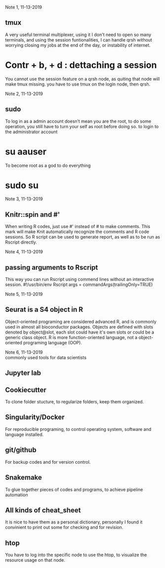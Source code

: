 Note 1, 11-13-2019
## tmux 
A very useful terminal multiplexer, using it I don't need to open so many terminals, and 
using the session funtionalities, I can handle qrsh without worrying closing my jobs at the end of the day, or instability of internet. 
# Contr + b, + d : dettaching a session
You cannot use the session feature on a qrsh node, as quiting that node will make tmux missing. you have to use tmux on the login node, then qrsh.

Note 2, 11-13-2019   
## sudo
To log in as a admin account doesn’t mean you are the root, to do some operation, you still have to turn your self as root before doing so. 
to login to the administrator account
# su aauser
To become root as a god to do everything
# sudo su

Note 3, 11-13-2019
## Knitr::spin and #'
When writing R codes, just use #' instead of # to make comments. This mark will make Knit automatically recognize the comments and R code sessions. So R script can be used to generate report, as well as to be run as Rscript directly. 

Note 4, 11-13-2019
## passing arguments to Rscript
This way you can run Rscript using commend lines without an interactive session. 
#!/usr/bin/env Rscript
args = commandArgs(trailingOnly=TRUE)

Note 5, 11-13-2019
## Seurat is a S4 object in R
Object-oriented programing are considered advanced R, and is commonly used in almost all bioconductor packages. 
Objects are defined with slots denoted by object@slot, each slot could have it's own slots or could be a generic class object.
R is more function-oriented language, not a object-oriented programing language (OOP).

Note 6, 11-13-2019  
commonly used tools for data scientists
## Jupyter lab
## Cookiecutter 
To clone folder stucture, to regularize folders, keep them organized. 
## Singularity/Docker 
For reproducible programing, to control operating system, software and language installed. 
## git/github
For backup codes and for version control.
## Snakemake
To glue together pieces of codes and programs, to achieve pipeline automation
## All kinds of cheat_sheet
It is nice to have them as a personal dictionary, personally I found it convinient to print out some for checking and for revision.

## htop
You have to log into the specific node to use the htop, to visualize the resource usage on that node.
